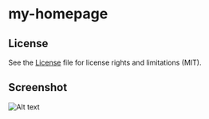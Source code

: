 # my-homepage

## License

See the [License](License.md) file for license rights and limitations (MIT).

## Screenshot

![Alt text](https://i.imgur.com/vJckzzX.png)

